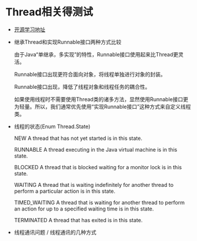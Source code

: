 # Thread相关得测试

- [开源学习地址](https://github.com/RedSpider1/concurrent)


- 继承Thread和实现Runnable接口两种方式比较

    由于Java“单继承，多实现”的特性，Runnable接口使用起来比Thread更灵活。

    Runnable接口出现更符合面向对象，将线程单独进行对象的封装。

    Runnable接口出现，降低了线程对象和线程任务的耦合性。

    如果使用线程时不需要使用Thread类的诸多方法，显然使用Runnable接口更为轻量。所以，我们通常优先使用“实现Runnable接口”这种方式来自定义线程类。
    
- 线程的状态(Enum Thread.State)

    NEW
    A thread that has not yet started is in this state.
    
    RUNNABLE
    A thread executing in the Java virtual machine is in this state.
    
    BLOCKED
    A thread that is blocked waiting for a monitor lock is in this state.
    
    WAITING
    A thread that is waiting indefinitely for another thread to perform a particular action is in this state.
    
    TIMED_WAITING
    A thread that is waiting for another thread to perform an action for up to a specified waiting time is in this state.
    
    TERMINATED
    A thread that has exited is in this state.
    
- 线程通讯问题 / 线程通讯的几种方式

